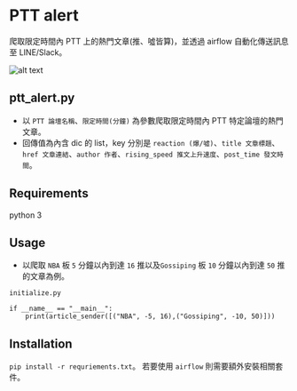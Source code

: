 # PTT alert
爬取限定時間內 PTT 上的熱門文章(推、噓皆算)，並透過 airflow 自動化傳送訊息至 LINE/Slack。


![alt text](https://cdn-images-1.medium.com/max/1000/1*a4MkwodUgFf-wXzIEAtoGw.png)

## ptt_alert.py
* 以 `PTT 論壇名稱`、`限定時間(分鐘)` 為參數爬取限定時間內 PTT 特定論壇的熱門文章。
* 回傳值為內含 dic 的 list，key 分別是 `reaction (爆/噓)`、`title 文章標題`、`href 文章連結`、`author 作者`、`rising_speed 推文上升速度`、`post_time 發文時間`。

## Requirements
python 3

## Usage
* 以爬取 `NBA` 板 `5` 分鐘以內到達 `16` 推以及`Gossiping` 板 `10` 分鐘以內到達 `50` 推的文章為例。
```
initialize.py

if __name__ == "__main__":
    print(article_sender([("NBA", -5, 16),("Gossiping", -10, 50)]))

```
## Installation
`pip install -r requriements.txt`。
若要使用 `airflow` 則需要額外安裝相關套件。


